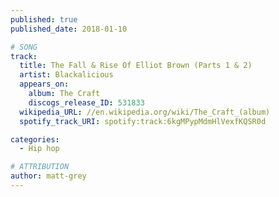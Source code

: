 ```yaml
---
published: true
published_date: 2018-01-10

# SONG
track:
  title: The Fall & Rise Of Elliot Brown (Parts 1 & 2)
  artist: Blackalicious
  appears_on:
    album: The Craft
    discogs_release_ID: 531833
  wikipedia_URL: //en.wikipedia.org/wiki/The_Craft_(album)
  spotify_track_URI: spotify:track:6kgMPypMdmHlVexfKQSR0d

categories:
  - Hip hop

# ATTRIBUTION
author: matt-grey
---
```

